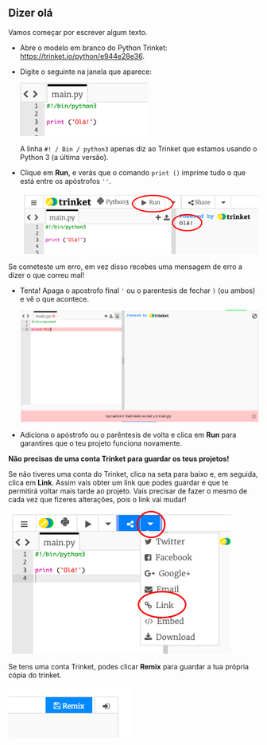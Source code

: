 ## Dizer olá

Vamos começar por escrever algum texto.

+ Abre o modelo em branco do Python Trinket: <a href="https://trinket.io/python/e944e28e36" target="_blank">https://trinket.io/python/e944e28e36</a>.

+ Digite o seguinte na janela que aparece:
    
    ![captura de tela](images/me-hi.png)
    
    A linha `#! / Bin / python3` apenas diz ao Trinket que estamos usando o Python 3 (a última versão).

+ Clique em **Run**, e verás que o comando `print ()` imprime tudo o que está entre os apóstrofos `''`.
    
    ![captura de tela](images/me-hi-test.png)

Se cometeste um erro, em vez disso recebes uma mensagem de erro a dizer o que correu mal!

+ Tenta! Apaga o apostrofo final `'` ou o parentesis de fechar `)` (ou ambos) e vê o que acontece.
    
    ![captura de tela](images/me-syntax.png)

+ Adiciona o apóstrofo ou o parêntesis de volta e clica em **Run** para garantires que o teu projeto funciona novamente.

**Não precisas de uma conta Trinket para guardar os teus projetos!**

Se não tiveres uma conta do Trinket, clica na seta para baixo e, em seguida, clica em **Link**. Assim vais obter um link que podes guardar e que te permitirá voltar mais tarde ao projeto. Vais precisar de fazer o mesmo de cada vez que fizeres alterações, pois o link vai mudar!

![captura de tela](images/me-link.png)

Se tens uma conta Trinket, podes clicar **Remix** para guardar a tua própria cópia do trinket.

![captura de tela](images/me-remix.png)